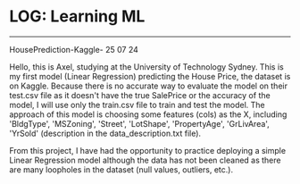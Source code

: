 # LOG: Learning ML
------------------------
HousePrediction-Kaggle-
25 07 24

Hello, this is Axel, studying at the University of Technology Sydney. This is my first model (Linear Regression) predicting the House Price, the dataset is on Kaggle. Because there is no accurate way to evaluate the model on their test.csv file as it doesn't have the true SalePrice or the accuracy of the model, I will use only the train.csv file to train and test the model. The approach of this model is choosing some features (cols) as the X, including 'BldgType', 'MSZoning', 'Street', 'LotShape', 'PropertyAge', 'GrLivArea', 'YrSold' (description in the data_description.txt file).

From this project, I have had the opportunity to practice deploying a simple Linear Regression model although the data has not been cleaned as there are many loopholes in the dataset (null values, outliers, etc.).
